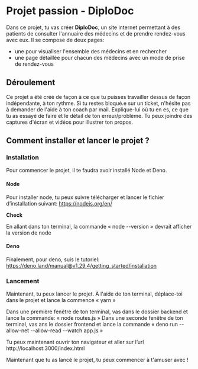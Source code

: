 # Projet passion - DiploDoc

Dans ce projet, tu vas créer **DiploDoc**, un site internet permettant à des patients de consulter l'annuaire des médecins et de prendre rendez-vous avec eux.
Il se compose de deux pages:

- une pour visualiser l'ensemble des médecins et en rechercher
- une page détaillée pour chacun des médecins avec un mode de prise de rendez-vous

## Déroulement

Ce projet a été créé de façon à ce que tu puisses travailler dessus de façon indépendante, à ton rythme. Si tu restes bloqué.e sur un ticket, n'hésite pas à demander de l'aide à ton coach par mail. Explique-lui où tu en es, ce que tu as essayé de faire et le détail de ton erreur/problème. Tu peux joindre des captures d'écran et vidéos pour illustrer ton propos.

## Comment installer et lancer le projet ?

### Installation

Pour commencer le projet, il te faudra avoir installé Node et Deno.

#### Node

Pour installer node, tu peux suivre télécharger et lancer le fichier d’installation suivant: https://nodejs.org/en/

**Check**

En allant dans ton terminal, la commande « node --version » devrait afficher la version de node

#### Deno

Finalement, pour deno, suis le tutoriel: https://deno.land/manual@v1.29.4/getting_started/installation

### Lancement

Maintenant, tu peux lancer le projet. À l'aide de ton terminal, déplace-toi dans le projet et lance la commence « yarn »

Dans une première fenêtre de ton terminal, vas dans le dossier backend et lance la commande:
« node routes.js »
Dans une seconde fenêtre de ton terminal, vas ans le dossier frontend et lance la commande
« deno run --allow-net --allow-read --watch app.js »
‌

Tu peux maintenant ouvrir ton navigateur et aller sur l’url http://localhost:3000/index.html


Maintenant que tu as lancé le projet, tu peux commencer à t'amuser avec !
